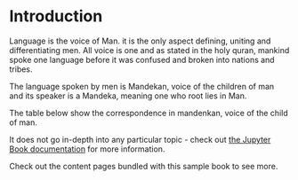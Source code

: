 # Introduction

Language is the voice of Man. it is the only aspect defining, uniting and differentiating men. All voice is one and as stated in the holy quran, mankind spoke one language before it was confused and broken into nations and tribes.


The language spoken by men is Mandekan, voice of the children of man and its speaker is a Mandeka, meaning one who root lies in Man. 


The table below show the correspondence in mandenkan, voice of the child of man.


It does not go in-depth into any particular topic - check out [the Jupyter Book documentation](https://jupyterbook.org) for more information.

Check out the content pages bundled with this sample book to see more.

```{tableofcontents}
```
